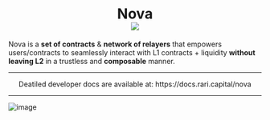 <h1 align="center">Nova<br><a href="https://codecov.io/gh/Rari-Capital/nova"><img src="https://codecov.io/gh/Rari-Capital/nova/branch/master/graph/badge.svg?token=CRAQRG546O"/></a></h1>  

Nova is a **set of contracts** & **network of relayers** that empowers users/contracts to seamlessly interact with L1 contracts + liquidity **without leaving L2** in a trustless and **composable** manner.

---

<p align="center"> Deatiled developer docs are available at: https://docs.rari.capital/nova </h1>

---

![image](https://user-images.githubusercontent.com/26209401/116805216-c5e9ef80-aad9-11eb-81c8-06dcb2468c9c.png)
